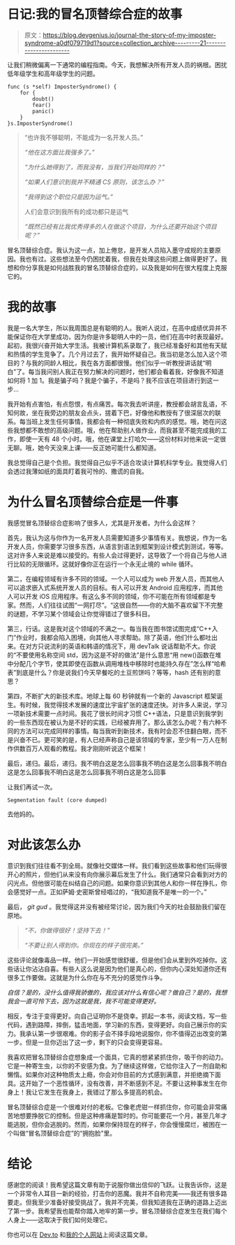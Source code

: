 # 日记:我的冒名顶替综合症的故事

> 原文：<https://blog.devgenius.io/journal-the-story-of-my-imposter-syndrome-a0df079719d1?source=collection_archive---------21----------------------->

让我们稍微偏离一下通常的编程指南。今天，我想解决所有开发人员的祸根。困扰低年级学生和高年级学生的问题。

```
func (s *self) ImposterSyndrome() {
    for {
        doubt()
        fear()
        panic()
    }
}s.ImposterSyndrome()
```

> “也许我不够聪明，不能成为一名开发人员。”
> 
> *“他在这方面比我强多了。”*
> 
> *“为什么她得到了，而我没有，当我们开始同样的？”*
> 
> *“如果人们意识到我并不精通 CS 原则，该怎么办？”*
> 
> *“我得到这个职位只是因为运气。”*
> 
> 人们会意识到我所有的成功都只是运气
> 
> *“既然已经有比我优秀得多的人在做这个项目，为什么还要开始这个项目呢？”*

冒名顶替综合症。我认为这一点，加上倦怠，是开发人员陷入墨守成规的主要原因。我也有过。这些想法至今仍困扰着我，但我在处理这些问题上做得更好了。我想和你分享我是如何战胜我的冒名顶替综合症的，以及我是如何在很大程度上克服它的。

# 我的故事

我是一名大学生，所以我周围总是有聪明的人。我听人说过，在高中成绩优异并不能保证你在大学里成功，因为你是许多聪明人中的一员，他们在高中时表现最好。起初，我很兴奋开始大学生活。我被计算机系录取了，我已经准备好和其他有天赋和热情的学生竞争了。几个月过去了，我开始怀疑自己。我当初是怎么加入这个项目的？与我的同龄人相比，我在各方面都很慢。他们似乎一听教授讲话就“明白”了。每当我问别人我正在努力解决的问题时，他们都会看着我，好像我不知道如何将 1 加 1。我是骗子吗？我是个骗子，不是吗？我不应该在项目进行到这一步…

我开始有点害怕，有点怨恨，有点痛苦。每次我去听讲座，教授都会胡言乱语，不知何故，坐在我旁边的朋友会点头，搓着下巴，好像他和教授有了很深层次的联系。每当班上发生任何事情，我都会有一种彻底失败和内疚的感觉。哦，她在问这些我想都不敢想的高级问题。哦，他在帮助别人做作业，而我甚至不能完成我的工作，即使一天有 48 个小时。哦，他在课堂上打哈欠——这份材料对他来说一定很无聊。哦，她今天没来上课——反正她可能什么都知道。

我总觉得自己是个负担。我觉得自己似乎不适合攻读计算机科学专业。我觉得人们会透过我薄如纸的面具盯着我可怜的、撒谎的自我。

# 为什么冒名顶替综合症是一件事

我感觉冒名顶替综合症影响了很多人，尤其是开发者。为什么会这样？

首先，我认为这与你作为一名开发人员需要知道多少事情有关。我想说，作为一名开发人员，你需要学习很多东西，从语言到语法到框架到设计模式到测试，等等。这对许多人来说是难以接受的。有些人会过得更好，这导致了一个将自己与他人进行比较的无限循环。这就好像你正在运行一个永无止境的 while 循环。

第二，在编程领域有许多不同的领域。一个人可以成为 web 开发人员，而其他人可以追求嵌入式系统开发人员的目标。有人可以开发 Android 应用程序，而其他人可以开发 iOS 应用程序。有这么多不同的领域，你不可能在所有领域都是专家。然而，人们往往试图“一网打尽”。“这很自然——你的大脑不喜欢留下不完整的谜题，不学习某个领域会让你觉得错过了很多科目。

第三，行话。这是我对这个领域的不满之一。每当我在图书馆试图完成“C++入门”作业时，我都会陷入困境，向其他人寻求帮助。除了英语，他们什么都吐出来。在对方只说流利的英语和韩语的情况下，用 devTalk 说话帮助不大。你说的“不要使用名称空间 std，因为这是不好的做法”是什么意思“用 new()函数在堆中分配几个字节，使其即使在函数从调用堆栈中移除时也能持久存在”怎么样“哈希表”到底是什么？你是说我们今天早餐吃的土豆煎饼吗？等等，hash 还有别的意思？

第四，不断扩大的新技术库。地球上每 60 秒钟就有一个新的 Javascript 框架诞生。有时候，我觉得技术发展的速度比宇宙扩张的速度还快。对许多人来说，学习一项新技术需要一点时间。我花了很长时间才习惯 C++语法，只是意识到我学到的一些东西现在被认为是不好的实践，已经被弃用了。那么该怎么办呢？有六种不同的方法可以完成同样的事情。每当我听到新技术，我有时会忍不住翻白眼，而不是兴奋不已。更可笑的是，有人已经声称自己是该领域的专家，至少有一万人在制作供数百万人观看的教程。我才刚刚听说这个框架！

最后，递归。最后，递归。我不明白这是怎么回事我不明白这是怎么回事我不明白这是怎么回事我不明白这是怎么回事我不明白这是怎么回事

让我们再试一次。

`Segmentation fault (core dumped)`

去他妈的。

# 对此该怎么办

意识到我们往往看不到全局。就像社交媒体一样。我们看到这些故事和他们玩得很开心的照片，但他们从来没有向你展示幕后发生了什么。我们通常只会看到对方的闪光点。但他很可能在纠结自己的问题。如果你意识到其他人和你一样在挣扎，你会感觉好一点。正如萨姆·史密斯曾经唱过的，“我知道我不是唯一的一个。”

最后， *git gud* 。我觉得这并没有被经常讨论，因为我们今天的社会鼓励我们留在原地。

> *“不，你做得很好！坚持下去！”*
> 
> *“不要让别人得到你。你现在的样子很完美。”*

这些评论就像毒品一样。他们一开始感觉很舒缓，但是他们会从里到外吃掉你。这些话让你沾沾自喜。有些人这么说是因为他们是真心的，但你内心深处知道你还有很多工作要做。这就是为什么你在与不充分的感觉作斗争。

*自信？是的，没什么值得我骄傲的，我应该对什么有信心呢？*做自己？是的，我想我会一直可怜下去，因为这就是我，我不可能变得更好。**

相反，专注于变得更好。向自己证明你不是侥幸。抓起一本书，阅读文档，写一些代码，遇到路障，摔倒，猛击地面，学习新的东西，变得更好。向自己展示你的实力。我承认第一步很艰难。你的影子会不择手段地说服你，你不值得迈出改变的第一步。但是一旦你迈出了这一步，剩下的只会变得更容易。

我喜欢把冒名顶替综合症想象成一个面具，它真的想紧紧抓住你，吸干你的动力。它是一种寄生虫，以你的不安感为食。为了继续这样做，它给你注入了一剂自助和懒惰。如果你对这种物质太上瘾，你会对你目前的方式感到满意，并拒绝摘下面具。这开始了一个恶性循环，没有改善，并不断感到不足。不要让这种事发生在你身上！我让它发生在我身上，我错过了那么多提高的机会。

冒名顶替综合症是一个很难对付的老板。它像老虎钳一样抓住你，你可能会非常痛苦地想要挣脱它的控制。但是这种疼痛是暂时的。你可能要花一个月，甚至几年才能逃脱，但你会逃脱的。然而，如果你保持现在的样子，你会慢慢腐烂，被困在一个叫做“冒名顶替综合症”的“拥抱脸”里。

# 结论

感谢您的阅读！我希望这篇文章有助于说服你做出信仰的飞跃。让我告诉你，这是一个非常令人耳目一新的经验，打击你的恶魔。我并不自称完美——我还有很多路要走。但我至少准备好接受挑战了。我并不完美，但我知道我在正确的道路上迈出了第一步。我希望我也能帮你踏入地牢的第一步。冒名顶替综合症发生在我们每个人身上——这取决于我们如何处理它。

你也可以在 [Dev.to](https://dev.to/jpoly1219/journal-the-story-of-my-imposter-syndrome-29i) 和[我的个人网站](https://jpoly1219.github.io)上阅读这篇文章。